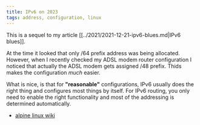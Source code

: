 ```yaml
---
title: IPv6 on 2023
tags: address, configuration, linux
---
```

This is a sequel to my article [[../2021/2021-12-21-ipv6-blues.md|IPv6 blues]].

At the time it looked that only /64 prefix address was being allocated.
However, when I recently checked my ADSL modem router configuration I
noticed that actually the ADSL modem gets assigned /48 prefix.  Thids makes
the configuration *much* easier.

What is nice, is that for **"reasonable"** configurations, IPv6 usually does the
right thing and configures most things by itself.  For IPv6 routing, you only
need to enable the right functionality and most of the addressing is determined
automatically.

- [alpine linux wiki](https://wiki.alpinelinux.org/wiki/Linux_Router_with_VPN_on_a_Raspberry_Pi_(IPv6))





